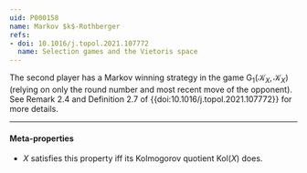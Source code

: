 ```yaml
---
uid: P000158
name: Markov $k$-Rothberger
refs:
- doi: 10.1016/j.topol.2021.107772
  name: Selection games and the Vietoris space
---
```

The second player has a Markov winning strategy in the game $\mathsf{G}_1(\mathcal K_X,\mathcal K_X)$ (relying on only the round number and most recent move of the opponent). See Remark 2.4 and Definition 2.7 of {{doi:10.1016/j.topol.2021.107772}} for more details.

----
#### Meta-properties

- $X$ satisfies this property iff its Kolmogorov quotient $\text{Kol}(X)$ does.